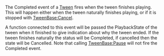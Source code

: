 The Completed event of a [Tween](https://developer.roblox.com/en-us/api-reference/class/Tween) fires when the tween finishes playing. This will happen either when the tween naturally finishes playing, or if it is stopped with [TweenBase:Cancel](https://developer.roblox.com/en-us/api-reference/function/TweenBase/Cancel).

A function connected to this event will be passed the PlaybackState of the tween when it finished to give indication about why the tween ended. If the tween finishes naturally the status will be Completed, if cancelled then the state will be Cancelled. Note that calling [TweenBase:Pause](https://developer.roblox.com/en-us/api-reference/function/TweenBase/Pause) will not fire the Completed event.